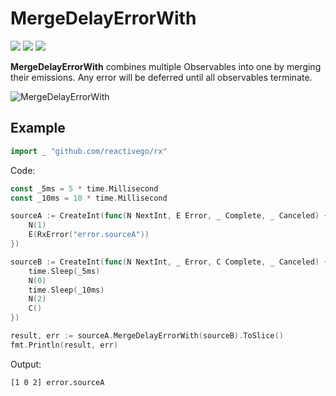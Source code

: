 # MergeDelayErrorWith

[![](../../../assets/godev.svg?raw=true)](https://pkg.go.dev/github.com/reactivego/rx/test/MergeDelayErrorWith?tab=doc)
[![](../../../assets/godoc.svg?raw=true)](http://godoc.org/github.com/reactivego/rx/test/MergeDelayErrorWith)
[![](../../../assets/rx.svg?raw=true)](http://reactivex.io/documentation/operators/merge.html)

**MergeDelayErrorWith** combines multiple Observables into one by merging their emissions.
Any error will be deferred until all observables terminate.

![MergeDelayErrorWith](../../../assets/MergeDelayErrorWith.svg?raw=true)

## Example
```go
import _ "github.com/reactivego/rx"
```
Code:
```go
const _5ms = 5 * time.Millisecond
const _10ms = 10 * time.Millisecond

sourceA := CreateInt(func(N NextInt, E Error, _ Complete, _ Canceled) {
	N(1)
	E(RxError("error.sourceA"))
})

sourceB := CreateInt(func(N NextInt, _ Error, C Complete, _ Canceled) {
	time.Sleep(_5ms)
	N(0)
	time.Sleep(_10ms)
	N(2)
	C()
})

result, err := sourceA.MergeDelayErrorWith(sourceB).ToSlice()
fmt.Println(result, err)
```
Output:
```
[1 0 2] error.sourceA
```
